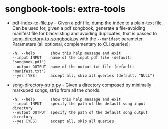 # songbook-tools: extra-tools

- [pdf-index-to-file.py](pdf-index-to-file.py) - Given a pdf file, dump the index to a plain-text file. Can be used for, given a pdf songbook, generate a file-avoiding manifest file for blacklisting and avoiding duplicates, that is passed to [song-directory-to-songbook.py](/README.md#contents-and-usage) with the `--manifest` parameter. Parameters (all optional, complementary to CLI queries):
  ```
  -h, --help       show this help message and exit
  --input INPUT    name of the input pdf file (default: "songbook.pdf")
  --output OUTPUT  name of the output txt file (default: "manifest.txt")
  --yes [YES]      accept all, skip all queries (default: "NULL")
  ```

- [song-directory-strip.py](song-directory-strip.py) - Given a directory composed by minimally markuped songs, strip from all the chords.
  ```
  -h, --help       show this help message and exit
  --input INPUT    specify the path of the default song input directory
  --output OUTPUT  specify the path of the default song output directory
  --yes [YES]      accept all, skip all queries
  ```
